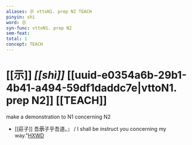 ```yaml
---
aliases: 示 vttoN1. prep N2 TEACH
pinyin: shì
word: 示
syn-func: vttoN1. prep N2
sem-feat: 
total: 1
concept: TEACH 
---
```

# [[示]] *[[shì]]*  [[uuid-e0354a6b-29b1-4b41-a494-59df1daddc7e|vttoN1. prep N2]] [[TEACH]]
make a demonstration to N1 concerning N2
 - [[莊子]] 吾**示**子乎吾道。』
                     / I shall be instruct you concerning my way."[HXWD](https://hxwd.org/textview.html?location=KR5c0126_tls_024-11a.13)